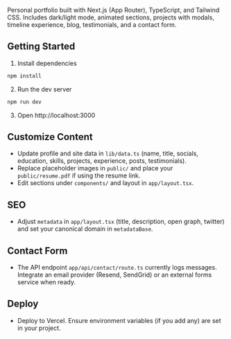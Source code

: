 Personal portfolio built with Next.js (App Router), TypeScript, and Tailwind CSS. Includes dark/light mode, animated sections, projects with modals, timeline experience, blog, testimonials, and a contact form.

## Getting Started

1. Install dependencies
```bash
npm install
```

2. Run the dev server
```bash
npm run dev
```

3. Open http://localhost:3000

## Customize Content

- Update profile and site data in `lib/data.ts` (name, title, socials, education, skills, projects, experience, posts, testimonials).
- Replace placeholder images in `public/` and place your `public/resume.pdf` if using the resume link.
- Edit sections under `components/` and layout in `app/layout.tsx`.

## SEO

- Adjust `metadata` in `app/layout.tsx` (title, description, open graph, twitter) and set your canonical domain in `metadataBase`.

## Contact Form

- The API endpoint `app/api/contact/route.ts` currently logs messages. Integrate an email provider (Resend, SendGrid) or an external forms service when ready.

## Deploy

- Deploy to Vercel. Ensure environment variables (if you add any) are set in your project.

